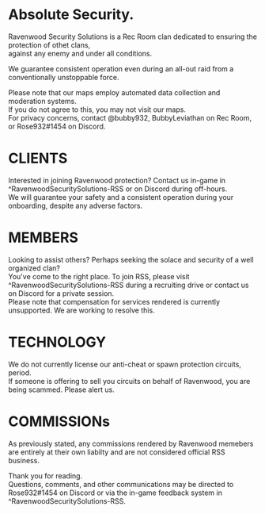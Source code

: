 # Absolute Security.

Ravenwood Security Solutions is a Rec Room clan dedicated to ensuring the protection of othet clans,  
against any enemy and under all conditions.  
  
We guarantee consistent operation even during an all-out raid from a conventionally unstoppable force.  
  
Please note that our maps employ automated data collection and moderation systems.  
If you do not agree to this, you may not visit our maps.  
For privacy concerns, contact @bubby932, BubbyLeviathan on Rec Room, or Rose932#1454 on Discord.  
  
# CLIENTS
  
Interested in joining Ravenwood protection? Contact us in-game in ^RavenwoodSecuritySolutions-RSS or on Discord during off-hours.  
We will guarantee your safety and a consistent operation during your onboarding, despite any adverse factors.  
  
# MEMBERS
  
Looking to assist others? Perhaps seeking the solace and security of a well organized clan?  
You've come to the right place. To join RSS, please visit ^RavenwoodSecuritySolutions-RSS during a recruiting drive or contact us on Discord for a private session.  
Please note that compensation for services rendered is currently unsupported. We are working to resolve this.

# TECHNOLOGY
  
We do not currently license our anti-cheat or spawn protection circuits, period.  
If someone is offering to sell you circuits on behalf of Ravenwood, you are being scammed. Please alert us.  

# COMMISSIONs
  
As previously stated, any commissions rendered by Ravenwood memebers are entirely at their own liabilty and are not considered official RSS business.
  

Thank you for reading.  
Questions, comments, and other communications may be directed to Rose932#1454 on Discord or via the in-game feedback system in ^RavenwoodSecuritySolutions-RSS.
